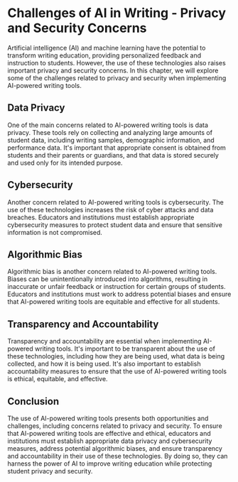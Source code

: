 Challenges of AI in Writing - Privacy and Security Concerns
======================================================================

Artificial intelligence (AI) and machine learning have the potential to transform writing education, providing personalized feedback and instruction to students. However, the use of these technologies also raises important privacy and security concerns. In this chapter, we will explore some of the challenges related to privacy and security when implementing AI-powered writing tools.

Data Privacy
------------

One of the main concerns related to AI-powered writing tools is data privacy. These tools rely on collecting and analyzing large amounts of student data, including writing samples, demographic information, and performance data. It's important that appropriate consent is obtained from students and their parents or guardians, and that data is stored securely and used only for its intended purpose.

Cybersecurity
-------------

Another concern related to AI-powered writing tools is cybersecurity. The use of these technologies increases the risk of cyber attacks and data breaches. Educators and institutions must establish appropriate cybersecurity measures to protect student data and ensure that sensitive information is not compromised.

Algorithmic Bias
----------------

Algorithmic bias is another concern related to AI-powered writing tools. Biases can be unintentionally introduced into algorithms, resulting in inaccurate or unfair feedback or instruction for certain groups of students. Educators and institutions must work to address potential biases and ensure that AI-powered writing tools are equitable and effective for all students.

Transparency and Accountability
-------------------------------

Transparency and accountability are essential when implementing AI-powered writing tools. It's important to be transparent about the use of these technologies, including how they are being used, what data is being collected, and how it is being used. It's also important to establish accountability measures to ensure that the use of AI-powered writing tools is ethical, equitable, and effective.

Conclusion
----------

The use of AI-powered writing tools presents both opportunities and challenges, including concerns related to privacy and security. To ensure that AI-powered writing tools are effective and ethical, educators and institutions must establish appropriate data privacy and cybersecurity measures, address potential algorithmic biases, and ensure transparency and accountability in their use of these technologies. By doing so, they can harness the power of AI to improve writing education while protecting student privacy and security.
